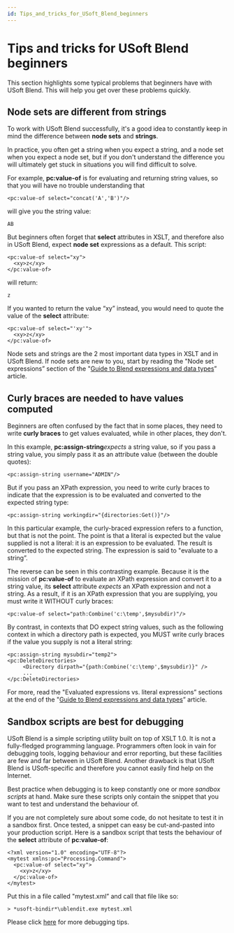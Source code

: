 ```yaml
---
id: Tips_and_tricks_for_USoft_Blend_beginners
---
```


# Tips and tricks for USoft Blend beginners

This section highlights some typical problems that beginners have with USoft Blend. This will help you get over these problems quickly.

## Node sets are different from strings

To work with USoft Blend successfully, it's a good idea to constantly keep in mind the difference between **node sets** and **strings**.

In practice, you often get a string when you expect a string, and a node set when you expect a node set, but if you don't understand the difference you will ultimately get stuck in situations you will find difficult to solve.

For example, **pc:value-of** is for evaluating and returning string values, so that you will have no trouble understanding that

```language-xml
<pc:value-of select="concat('A','B')"/>
```

will give you the string value:

```
AB
```

But beginners often forget that **select** attributes in XSLT, and therefore also in USoft Blend, expect **node set** expressions as a default. This script:

```language-xml
<pc:value-of select="xy">
  <xy>z</xy>
</pc:value-of>
```

will return:

```
z
```

If you wanted to return the value “xy” instead, you would need to quote the value of the **select** attribute:

```language-xml
<pc:value-of select="'xy'">
  <xy>z</xy>
</pc:value-of>
```

Node sets and strings are the 2 most important data types in XSLT and in USoft Blend. If node sets are new to you, start by reading the "Node set expressions” section of the "[Guide to Blend expressions and data types](/docs/Repositories/Blend_scripts_for_repository_management/Guide_to_Blend_expressions_and_data_types.md)” article.

## Curly braces are needed to have values computed

Beginners are often confused by the fact that in some places, they need to write **curly braces** to get values evaluated, while in other places, they don't.

In this example, **pc:assign-string***expects* a string value, so if you pass a string value, you simply pass it as an attribute value (between the double quotes):

```language-xml
<pc:assign-string username="ADMIN"/>
```

But if you pass an XPath expression, you need to write curly braces to indicate that the expression is to be evaluated and converted to the expected string type:

```language-xml
<pc:assign-string workingdir="{directories:Get()}"/>
```

In this particular example, the curly-braced expression refers to a function, but that is not the point. The point is that a literal is expected but the value supplied is not a literal: it is an expression to be evaluated. The result is converted to the expected string. The expression is said to "evaluate to a string”.

The reverse can be seen in this contrasting example. Because it is the mission of **pc:value-of** to evaluate an XPath expression and convert it to a string value, its **select** attribute *expects* an XPath expression and not a string. As a result, if it is an XPath expression that you are supplying, you must write it WITHOUT curly braces:

```language-xml
<pc:value-of select="path:Combine('c:\temp',$mysubdir)"/>
```

By contrast, in contexts that DO expect string values, such as the following context in which a directory path is expected, you MUST write curly braces if the value you supply is not a literal string:

```language-xml
<pc:assign-string mysubdir="temp2">
<pc:DeleteDirectories>
     <Directory dirpath="{path:Combine('c:\temp',$mysubdir)}" />
     ...
</pc:DeleteDirectories>
```

For more, read the "Evaluated expressions vs. literal expressions” sections at the end of the "[Guide to Blend expressions and data types](/docs/Repositories/Blend_scripts_for_repository_management/Guide_to_Blend_expressions_and_data_types.md)” article.

## Sandbox scripts are best for debugging

USoft Blend is a simple scripting utility built on top of XSLT 1.0. It is not a fully-fledged programming language. Programmers often look in vain for debugging tools, logging behaviour and error reporting, but these facilities are few and far between in USoft Blend. Another drawback is that USoft Blend is USoft-specific and therefore you cannot easily find help on the Internet.

Best practice when debugging is to keep constantly one or more *sandbox scripts* at hand. Make sure these scripts only contain the snippet that you want to test and understand the behaviour of.

If you are not completely sure about some code, do not hesitate to test it in a sandbox first. Once tested, a snippet can easy be cut-and-pasted into your production script. Here is a sandbox script that tests the behaviour of the **select** attribute of **pc:value-of**:

```language-xml
<?xml version="1.0" encoding="UTF-8"?>
<mytest xmlns:pc="Processing.Command">
  <pc:value-of select="xy">
    <xy>z</xy>
  </pc:value-of>
</mytest>
```

Put this in a file called "mytest.xml” and call that file like so:

```
> *usoft-bindir*\ublendit.exe mytest.xml
```

Please click [here](/docs/Repositories/Blend_scripts_for_repository_management/Guide_to_Blend_debugging.md) for more debugging tips.

 